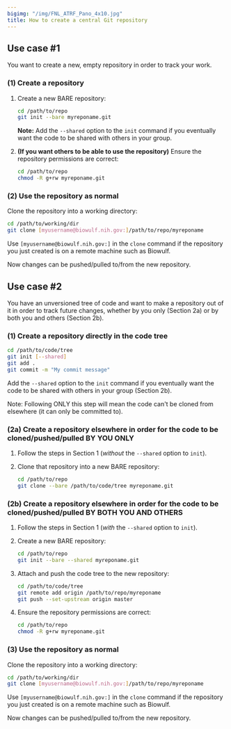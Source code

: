```yaml
---
bigimg: "/img/FNL_ATRF_Pano_4x10.jpg"
title: How to create a central Git repository
---
```

## Use case #1

You want to create a new, empty repository in order to track your work.

### (1) Create a repository

1. Create a new BARE repository:

    ```bash
    cd /path/to/repo
    git init --bare myreponame.git
    ```

    **Note:** Add the `--shared` option to the `init` command if you eventually want the code to be shared with others in your group.

2. **(If you want others to be able to use the repository)** Ensure the repository permissions are correct:

   ```bash
   cd /path/to/repo
   chmod -R g+rw myreponame.git
   ```

### (2) Use the repository as normal

Clone the repository into a working directory:

```bash
cd /path/to/working/dir
git clone [myusername@biowulf.nih.gov:]/path/to/repo/myreponame
```

Use `[myusername@biowulf.nih.gov:]` in the `clone` command if the repository you just created is on a remote machine such as Biowulf.

Now changes can be pushed/pulled to/from the new repository.

## Use case #2

You have an unversioned tree of code and want to make a repository out of it in order to track future changes, whether by you only (Section 2a) or by both you and others (Section 2b).

### (1) Create a repository directly in the code tree

```bash
cd /path/to/code/tree
git init [--shared]
git add .
git commit -m "My commit message"
```

Add the `--shared` option to the `init` command if you eventually want the code to be shared with others in your group (Section 2b).

Note: Following ONLY this step will mean the code can't be cloned from elsewhere (it can only be committed to).

### (2a) Create a repository elsewhere in order for the code to be cloned/pushed/pulled **BY YOU ONLY**

1. Follow the steps in Section 1 (*without* the `--shared` option to `init`).

2. Clone that repository into a new BARE repository:

    ```bash
    cd /path/to/repo
    git clone --bare /path/to/code/tree myreponame.git
    ```

### (2b) Create a repository elsewhere in order for the code to be cloned/pushed/pulled **BY BOTH YOU AND OTHERS**

1. Follow the steps in Section 1 (*with* the `--shared` option to `init`).

2. Create a new BARE repository:

    ```bash
    cd /path/to/repo
    git init --bare --shared myreponame.git
    ```

3. Attach and push the code tree to the new repository:

    ```bash
    cd /path/to/code/tree
    git remote add origin /path/to/repo/myreponame
    git push --set-upstream origin master
    ```

4. Ensure the repository permissions are correct:

   ```bash
   cd /path/to/repo
   chmod -R g+rw myreponame.git
   ```

### (3) Use the repository as normal

Clone the repository into a working directory:

```bash
cd /path/to/working/dir
git clone [myusername@biowulf.nih.gov:]/path/to/repo/myreponame
```

Use `[myusername@biowulf.nih.gov:]` in the `clone` command if the repository you just created is on a remote machine such as Biowulf.

Now changes can be pushed/pulled to/from the new repository.
